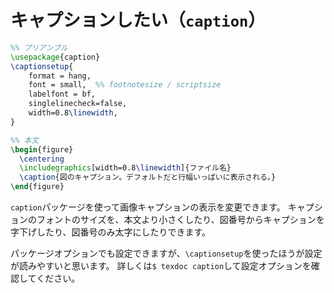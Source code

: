 # キャプションしたい（``caption``）

```latex
%% プリアンブル
\usepackage{caption}
\captionsetup{
    format = hang,
    font = small,  %% footnotesize / scriptsize
    labelfont = bf,
    singlelinecheck=false,
    width=0.8\linewidth,
}

%% 本文
\begin{figure}
  \centering
  \includegraphics[width=0.8\linewidth]{ファイル名}
  \caption{図のキャプション。デフォルトだと行幅いっぱいに表示される。}
\end{figure}
```

``caption``パッケージを使って画像キャプションの表示を変更できます。
キャプションのフォントのサイズを、本文より小さくしたり、図番号からキャプションを字下げしたり、図番号のみ太字にしたりできます。

パッケージオプションでも設定できますが、``\captionsetup``を使ったほうが設定が読みやすいと思います。
詳しくは``$ texdoc caption``して設定オプションを確認してください。
